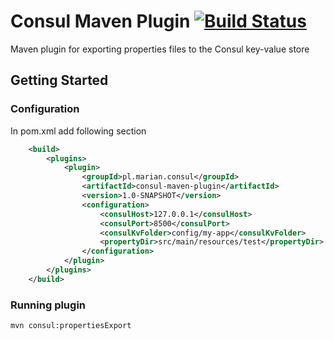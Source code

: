 # Consul Maven Plugin [![Build Status](https://travis-ci.com/marians27/consul-maven-plugin.svg?branch=master)](https://travis-ci.com/marians27/consul-maven-plugin)

Maven plugin for exporting properties files to the Consul key-value store

## Getting Started
### Configuration
In pom.xml add following section
```xml
    <build>
        <plugins>
            <plugin>
                <groupId>pl.marian.consul</groupId>
                <artifactId>consul-maven-plugin</artifactId>
                <version>1.0-SNAPSHOT</version>
                <configuration>
                    <consulHost>127.0.0.1</consulHost>
                    <consulPort>8500</consulPort>
                    <consulKvFolder>config/my-app</consulKvFolder>
                    <propertyDir>src/main/resources/test</propertyDir>
                </configuration>
            </plugin>
        </plugins>
    </build>
```
### Running plugin
```bash
mvn consul:propertiesExport
```
